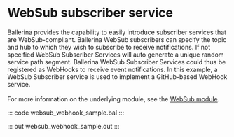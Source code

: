# WebSub subscriber service

Ballerina provides the capability to easily introduce subscriber services that are WebSub-compliant.
Ballerina WebSub subscribers can specify the topic and hub to which they wish to subscribe to receive notifications. 
If not specified WebSub Subscriber Services will auto generate a unique random service path segment. 
Ballerina WebSub Subscriber Services could thus be registered as WebHooks to receive event notifications.
In this example, a WebSub Subscriber service is used to implement a GitHub-based WebHook service.<br/><br/>
For more information on the underlying module, 
see the [WebSub module](https://docs.central.ballerina.io/ballerina/websub/latest/).

::: code websub_webhook_sample.bal :::

::: out websub_webhook_sample.out :::